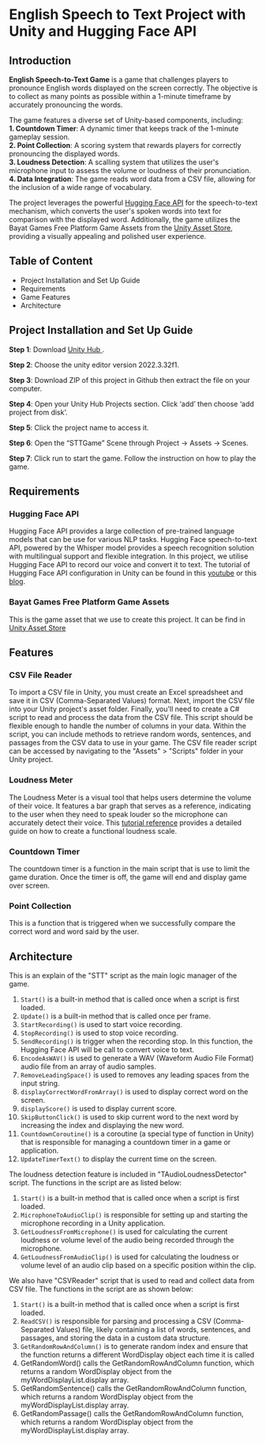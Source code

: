 <h1 align="left">English Speech to Text Project with Unity and Hugging Face API</h1> 
<h2 align="left">Introduction</h2>

**English Speech-to-Text Game** is a game that challenges players to pronounce English words displayed on the screen correctly. The objective is to collect as many points as possible within a 1-minute timeframe by accurately pronouncing the words. <br>

The game features a diverse set of Unity-based components, including: <br>
  **1. Countdown Timer**: A dynamic timer that keeps track of the 1-minute gameplay session. <br>
  **2. Point Collection**: A scoring system that rewards players for correctly pronouncing the displayed words. <br>
  **3. Loudness Detection**: A scalling system that utilizes the user's microphone input to assess the volume or loudness of their pronunciation. <br>
  **4. Data Integration**: The game reads word data from a CSV file, allowing for the inclusion of a wide range of vocabulary. <br>

The project leverages the powerful <a href="https://huggingface.co/docs/api-inference/index">Hugging Face API</a> for the speech-to-text mechanism, which converts the user's spoken words into text for comparison with the displayed word. Additionally, the game utilizes the Bayat Games Free Platform Game Assets from the <a href="https://assetstore.unity.com/packages/tools/physics/toolkit-for-unity-physics-ballistics-251081?gad_source=1&gclid=Cj0KCQjw5ea1BhC6ARIsAEOG5pyoGVv7wbTSFS42X5oFFCBhgwlItt63W9zut3B7eR-9AsIKlJ4dpJYaAgttEALw_wcB">Unity Asset Store</a>, providing a visually appealing and polished user experience. <br>

<h2 align="left">Table of Content</h2>
<ul>
 <li a href="#guide">Project Installation and Set Up Guide</a></li>
 <li a href="#requirements">Requirements</a></li>
 <li a href="#features">Game Features</a></li>
 <li a href="#architecture">Architecture</a></li>
</ul>

<h2 id="guide">Project Installation and Set Up Guide</h2>

**Step 1**: Download <a href="https://unity.com/download">Unity Hub </a>.

**Step 2**: Choose the unity editor version 2022.3.32f1.

**Step 3**: Download ZIP of this project in Github then extract the file on your computer.

**Step 4**: Open your Unity Hub Projects section. Click ‘add’ then choose ‘add project from disk’.

**Step 5**: Click the project name to access it.

**Step 6**: Open the “STTGame” Scene through Project → Assets → Scenes. 

**Step 7**: Click run to start the game. Follow the instruction on how to play the game.

<h2 id="requirements">Requirements</h2>

<h3>Hugging Face API</h3>
Hugging Face API provides a large collection of pre-trained language models that can be use for various NLP tasks. Hugging Face speech-to-text API, powered by the Whisper model provides a speech recognition solution with multilingual support and flexible integration. In this project, we utilise Hugging Face API to record our voice and convert it to text. The tutorial of Hugging Face API configuration in Unity can be found in this <a href="https://youtu.be/Ngmb7l7tO0I?si=iqoD4_R4gIYp0UEg">youtube</a> or this <a href="https://huggingface.co/blog/unity-api">blog</a>.

<h3>Bayat Games Free Platform Game Assets</h3>
This is the game asset that we use to create this project. It can be find in <a href="https://assetstore.unity.com/packages/2d/environments/free-platform-game-assets-85838"> Unity Asset Store</a>

<h2 id="features">Features</h2>
<h3>CSV File Reader</h3>
To import a CSV file in Unity, you must create an Excel spreadsheet and save it in CSV (Comma-Separated Values) format. Next, import the CSV file into your Unity project's asset folder. Finally, you'll need to create a C# script to read and process the data from the CSV file. This script should be flexible enough to handle the number of columns in your data. Within the script, you can include methods to retrieve random words, sentences, and passages from the CSV data to use in your game. The CSV file reader script can be accessed by navigating to the "Assets" > "Scripts" folder in your Unity project.

<h3>Loudness Meter</h3>
The Loudness Meter is a visual tool that helps users determine the volume of their voice. It features a bar graph that serves as a reference, indicating to the user when they need to speak louder so the microphone can accurately detect their voice. This <a href="https://youtu.be/GAHMreCT4SY?si=rWgkoBjaGiFQqdvR">tutorial reference</a> provides a detailed guide on how to create a functional loudness scale.

<h3>Countdown Timer</h3>
The countdown timer is a function in the main script that is use to limit the game duration. Once the timer is off, the game will end and display game over screen.

<H3>Point Collection</H3>
This is a function that is triggered when we successfully compare the correct word and word said by the user.


<H2 id="architecture">Architecture</H2>
This is an explain of the "STT" script as the main logic manager of the game. <br>

1. ```Start()``` 
is a built-in method that is called once when a script is first loaded. <br>
2. ```Update()```
is a built-in method that is called once per frame. <br>
3. ```StartRecording()```
is used to start voice recording.
4. ```StopRecording()```
is used to stop voice recording.
5. ```SendRecording()```
is trigger when the recording stop. In this function, the Hugging Face API will be call to convert voice to text.
6. ```EncodeAsWAV()```
is used to generate a WAV (Waveform Audio File Format) audio file from an array of audio samples.
7. ```RemoveLeadingSpace()```
is used to removes any leading spaces from the input string.
8. ```displayCorrectWordFromArray()```
is used to display correct word on the screen.
9. ```displayScore()```
is used to display current score.
10. `SkipButtonClick()` is used to skip current word to the next word by increasing the index and displaying the new word.
11. `CountdownCoroutine()` is a coroutine (a special type of function in Unity) that is responsible for managing a countdown timer in a game or application.
12. `UpdateTimerText()` to display the current time on the screen.

The loudness detection feature is included in "TAudioLoudnessDetector" script. The functions in the script are as listed below:

1. ```Start()```
is a built-in method that is called once when a script is first loaded.
2. ```MicrophoneToAudioClip()```
is responsible for setting up and starting the microphone recording in a Unity application.
3. ```GetLoudnessFromMicrophone()```
is used for calculating the current loudness or volume level of the audio being recorded through the microphone.
4. ```GetLoudnessFromAudioClip()```
is used for calculating the loudness or volume level of an audio clip based on a specific position within the clip.

We also have "CSVReader" script that is used to read and collect data from CSV file. The functions in the script are as shown below:
1. ```Start()```
is a built-in method that is called once when a script is first loaded.
2. ```ReadCSV()```
is responsible for parsing and processing a CSV (Comma-Separated Values) file, likely containing a list of words, sentences, and passages, and storing the data in a custom data structure.
3. ```GetRandomRowAndColumn()```
is to generate random index and ensure that the function returns a different WordDisplay object each time it is called
4. GetRandomWord()
calls the GetRandomRowAndColumn function, which returns a random WordDisplay object from the myWordDisplayList.display array.
5. GetRandomSentence()
calls the GetRandomRowAndColumn function, which returns a random WordDisplay object from the myWordDisplayList.display array.
6. GetRandomPassage()
calls the GetRandomRowAndColumn function, which returns a random WordDisplay object from the myWordDisplayList.display array.
